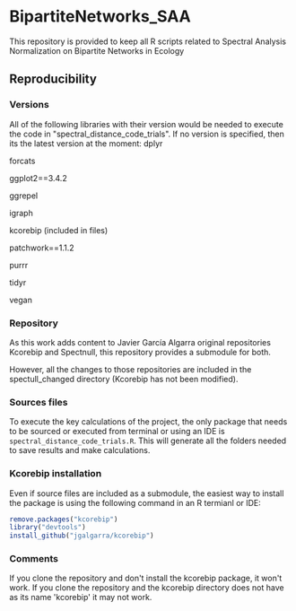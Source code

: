 # BipartiteNetworks_SAA
This repository is provided to keep all R scripts related to Spectral Analysis Normalization on Bipartite Networks in Ecology

## Reproducibility
### Versions
All of the following libraries with their version would be needed to execute the code in "spectral_distance_code_trials". If no version is specified, then its the latest version at the moment:
dplyr 

forcats 

ggplot2==3.4.2

ggrepel

igraph

kcorebip (included in files)

patchwork==1.1.2

purrr

tidyr

vegan

### Repository
As this work adds content to Javier García Algarra original  repositories Kcorebip and Spectnull, this repository provides a submodule for both.

However, all the changes to those repositories are included in the spectull_changed directory (Kcorebip has not been modified).

### Sources files
To execute the key calculations of the project, the only package that needs to be sourced or executed from terminal or using an IDE is ```spectral_distance_code_trials.R```. This will generate all the folders needed to save results and make calculations.

### Kcorebip installation
Even if source files are included as a submodule, the easiest way to install the package is using the following command in an R termianl or IDE:
```R
remove.packages("kcorebip")
library("devtools")
install_github("jgalgarra/kcorebip")
```

### Comments
If you clone the repository and don't install the kcorebip package, it won't work.
If you clone the repository and the kcorebip directory does not have as its name 'kcorebip' it may not work.


